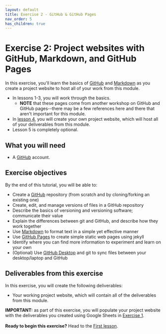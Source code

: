 ```yaml
---
layout: default
title: Exercise 2 - GitHub & GitHub Pages
nav_order: 5
has_children: true
---
```


# Exercise 2: Project websites with GitHub, Markdown, and GitHub Pages
In this exercise, you'll learn the basics of [GitHub](https://github.com/) and [Markdown](https://guides.github.com/features/mastering-markdown/) as you create a project website to host all of your work from this module.  
- In lessons 1-3, you will work through the basics. 
  - **NOTE** that these pages come from another workshop on GitHub and GitHub pages--there may be a few references here and there that aren't important for this module. 
- In [lesson 4](github4), you will create your own project website, which will host all of your deliverables from this module. 
- Lesson 5 is completely optional.

## What you will need
- A [GitHub](https://github.com/) account.

## Exercise objectives 
By the end of this tutorial, you will be able to: 
- Create a [GitHub](https://github.com/) repository (from scratch and by cloning/forking an existing one)
- Create, edit, and manage versions of files in a GitHub repository
- Describe the basics of versioning and versioning software; communicate their value
- Explain the differences between git and GitHub, and describe how they work together
- Use [Markdown](https://www.markdownguide.org/getting-started/) to format text in a simple yet effective manner
- Use [GitHub Pages](https://pages.github.com/) to create simple static web pages using jekyll
- Identify where you can find more information to experiment and learn on your own
- (Optional) Use [GitHub Desktop](https://desktop.github.com/) and git to sync files between your desktop/laptop and GitHub

## Deliverables from this exercise
In this exercise, you will create the following deliverables:
- Your working project website, which will contain all of the deliverables from this module.

**IMPORTANT:** as part of this exercise, you will populate your project website with the deliverables you created using Google Sheets in [Exercise 1](exercise1). 
<br>
<br>
**Ready to begin this exercise?** Head to the [First lesson](github1). 
